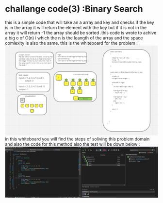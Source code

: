 # challange code(3) :Binary Search
this is a simple code that will take an a array and key and checks if the key is in the array it will return the element with the key 
but if it is not in the array it will return -1 the array should be sorted .this code is wrote to achive a big o of O(n) i which the n is the leangth of the array
and the space comlexity is also the same.
this is the whiteboard for the problem :
 ![whiteboard](white.png)
 in this whiteboard you will find the steps of soliving this problem domain and also the code for this method also the test will be down below :
  ![test](bintestandres.png)
